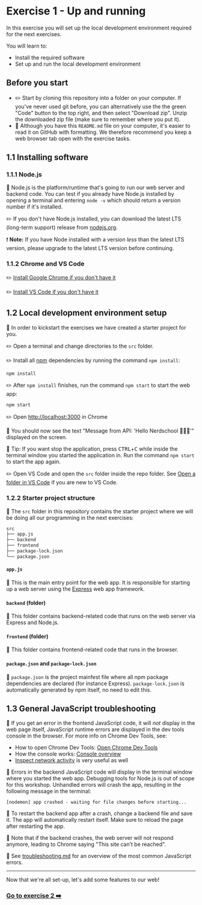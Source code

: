 # Exercise 1 - Up and running

In this exercise you will set up the local development environment required for the next exercises.

You will learn to:

- Install the required software
- Set up and run the local development environment

## Before you start

- :pencil2: Start by cloning this repository into a folder on your computer. If you've never used git before, you can alternatively use the the green "Code" button to the top right, and then select "Download zip". Unzip the downloaded zip file (make sure to remember where you put it).
- :book: Although you have this `README.md` file on your computer, it's easier to read it on GitHub with formatting. We therefore recommend you keep a web browser tab open with the exercise tasks.

## 1.1 Installing software

### 1.1.1 Node.js

:book: Node.js is the platform/runtime that's going to run our web server and backend code. You can test if you already have Node.js installed by opening a terminal and entering `node -v` which should return a version number if it's installed.

:pencil2: If you don't have Node.js installed, you can download the latest LTS (long-term support) release from [nodejs.org](https://nodejs.org/en/).

:exclamation: **Note:** If you have Node installed with a version _less_ than the latest LTS version, please upgrade to the latest LTS version before continuing.

### 1.1.2 Chrome and VS Code

:pencil2: [Install Google Chrome if you don't have it](https://www.google.com/chrome/browser/desktop/)

:pencil2: [Install VS Code if you don't have it](https://code.visualstudio.com/)


## 1.2 Local development environment setup

:book: In order to kickstart the exercises we have created a starter project for you.

:pencil2: Open a terminal and change directories to the `src` folder.

:pencil2: Install all [npm](https://npmjs.com) dependencies by running the command `npm install`:

```bash
npm install
```

:pencil2: After `npm install` finishes, run the command `npm start` to start the web app:

```bash
npm start
```

:pencil2: Open [http://localhost:3000](http://localhost:3000) in Chrome

:book: You should now see the text "Message from API: 'Hello Nerdschool 🎉🎉🎉'" displayed on the screen.

:book: Tip: If you want stop the application, press <kbd>CTRL</kbd>+<kbd>C</kbd> while inside the terminal window you started the application in. Run the command `npm start` to start the app again.

:pencil2: Open VS Code and open the `src` folder inside the repo folder. See [Open a folder in VS Code](https://code.visualstudio.com/docs/getstarted/getting-started#_step-1-open-a-folder-in-vs-code) if you are new to VS Code.

### 1.2.2 Starter project structure

:book: The `src` folder in this repository contains the starter project where we will be doing all our programming in the next exercises:

```bash
src
├── app.js
├── backend
├── frontend
├── package-lock.json
└── package.json
```

#### `app.js`

:book: This is the main entry point for the web app. It is responsible for starting up a web server using the [Express](https://expressjs.com/) web app framework.

#### `backend` (folder)

:book: This folder contains backend-related code that runs on the web server via Express and Node.js.

#### `frontend` (folder)

:book: This folder contains frontend-related code that runs in the browser.

#### `package.json` and `package-lock.json`

:book: `package.json` is the project mainfest file where all npm package dependencies are declared (for instance Express). `package-lock.json` is automatically generated by npm itself, no need to edit this.

## 1.3 General JavaScript troubleshooting

:book: If you get an error in the frontend JavaScript code, it will _not_ display in the web page itself, JavaScript runtime errors are displayed in the dev tools console in the browser. For more info on Chrome Dev Tools, see:

- How to open Chrome Dev Tools: [Open Chrome Dev Tools](https://developer.chrome.com/docs/devtools/open/)
- How the console works: [Console overview](https://developer.chrome.com/docs/devtools/console/)
- [Inspect network activity](https://developer.chrome.com/docs/devtools/network/) is very useful as well

:book: Errors in the backend JavaScript code will display in the terminal window where you started the web app. Debugging tools for Node.js is out of scope for this workshop. Unhandled errors will crash the app, resulting in the following message in the terminal:

```text
[nodemon] app crashed - waiting for file changes before starting...
```

:book: To restart the backend app after a crash, change a backend file and save it. The app will automatically restart itself. Make sure to reload the page after restarting the app.

:book: Note that if the backend crashes, the web server will not respond anymore, leading to Chrome saying "This site can’t be reached".

:book: See [troubleshooting.md](./../troubleshooting.md) for an overview of the most common JavaScript errors.

___

Now that we're all set-up, let's add some features to our web!

### [Go to exercise 2 :arrow_right:](../exercise-2/README.md)
